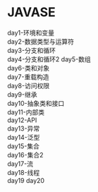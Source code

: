 # JAVASE
day1-环境和变量 </br>
day2-数据类型与运算符</br>
day3-分支和循环</br>
day4-分支和循环2
day5-数组</br>
day6-类和对象</br>
day7-重载构造</br>
day8-访问权限</br>
day9-继承</br>
day10-抽象类和接口</br>
day11-内部类</br>
day12-API</br>
day13-异常</br>
day14-泛型</br>
day15-集合</br>
day16-集合2</br>
day17-流</br>
day18-线程</br>
day19
day20
